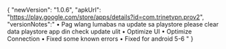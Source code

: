{
"newVersion": "1.0.6",
"apkUrl": "https://play.google.com/store/apps/details?id=com.trinetvpn.prov2",
"versionNotes":"
• Pag wlang lumabas na update sa playstore please clear data playstore app din check update ulit
• Optimize UI
• Optimize Connection
• Fixed some known errors
• Fixed for android 5-6
"
}
